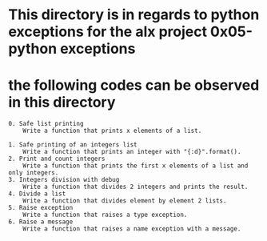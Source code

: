 # This directory is in regards to python exceptions for the alx project 0x05-python exceptions

# the following codes can be observed in this directory

    0. Safe list printing 
        Write a function that prints x elements of a list.
    
    1. Safe printing of an integers list 
        Write a function that prints an integer with "{:d}".format().
    2. Print and count integers 
        Write a function that prints the first x elements of a list and only integers.
    3. Integers division with debug 
        Write a function that divides 2 integers and prints the result.
    4. Divide a list 
        Write a function that divides element by element 2 lists.
    5. Raise exception 
        Write a function that raises a type exception.
    6. Raise a message 
        Write a function that raises a name exception with a message.
        